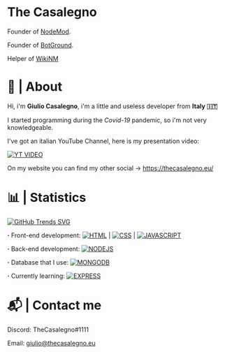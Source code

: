 # The Casalegno

Founder of [NodeMod](https://github.com/NodeMod).

Founder of [BotGround](https://github.com/BotGround).

Helper of [WikiNM](https://github.com/WikiNM)

# 👀 | About

Hi, i'm **Giulio Casalegno**, i'm a little and useless developer from **Italy 🇮🇹**

I started programming during the *Covid-19* pandemic, so i'm not very knowledgeable.

I've got an italian YouTube Channel, here is my presentation video:

[![YT VIDEO](https://img.youtube.com/vi/HRstmbvcQp4/0.jpg)](https://www.youtube.com/watch?v=HRstmbvcQp4)

On my website you can find my other social -> https://thecasalegno.eu/

# 📊 | Statistics

[![GitHub Trends SVG](https://api.githubtrends.io/user/svg/TheCasalegno/langs?time_range=one_year&include_private=True&compact=True&theme=bright_lights)](https://githubtrends.io)

**·** Front-end development: [![HTML](https://camo.githubusercontent.com/e305664dc3cd700bbc80c99d36cd7feafd872a1526e841ddf3809c6678a6939e/68747470733a2f2f696d672e736869656c64732e696f2f62616467652f2d48544d4c2d626c61636b3f266c6f676f3d68746d6c35)](https://camo.githubusercontent.com/e305664dc3cd700bbc80c99d36cd7feafd872a1526e841ddf3809c6678a6939e/68747470733a2f2f696d672e736869656c64732e696f2f62616467652f2d48544d4c2d626c61636b3f266c6f676f3d68746d6c35) | [![CSS](https://camo.githubusercontent.com/fd61d6ca4bc327aaaaa1754c6d68fc78af823fc7c6cacd793787b4e0f53aa066/68747470733a2f2f696d672e736869656c64732e696f2f62616467652f2d4353532d626c61636b3f266c6f676f3d63737333)](https://camo.githubusercontent.com/fd61d6ca4bc327aaaaa1754c6d68fc78af823fc7c6cacd793787b4e0f53aa066/68747470733a2f2f696d672e736869656c64732e696f2f62616467652f2d4353532d626c61636b3f266c6f676f3d63737333) | [![JAVASCRIPT](https://camo.githubusercontent.com/1c2c77ac59069dfcef9352aeab50dc2d8866ced09d738413dfd63967ab91bac5/68747470733a2f2f696d672e736869656c64732e696f2f62616467652f2d4a6176617363726970742d626c61636b3f266c6f676f3d6a617661736372697074)](https://camo.githubusercontent.com/1c2c77ac59069dfcef9352aeab50dc2d8866ced09d738413dfd63967ab91bac5/68747470733a2f2f696d672e736869656c64732e696f2f62616467652f2d4a6176617363726970742d626c61636b3f266c6f676f3d6a617661736372697074)

**·** Back-end development: [![NODEJS](https://camo.githubusercontent.com/5d2064bd5b165cd977c66a3429ae8d1564a3eee36c529294b5b94c4ecb3fdbe6/68747470733a2f2f696d672e736869656c64732e696f2f62616467652f2d4e6f64652e6a732d626c61636b3f266c6f676f3d6e6f64652e6a73)](https://camo.githubusercontent.com/5d2064bd5b165cd977c66a3429ae8d1564a3eee36c529294b5b94c4ecb3fdbe6/68747470733a2f2f696d672e736869656c64732e696f2f62616467652f2d4e6f64652e6a732d626c61636b3f266c6f676f3d6e6f64652e6a73)

**·** Database that I use: [![MONGODB](https://camo.githubusercontent.com/ae870cc624f2aba78718acf44d4c7b386431aa77f1962bf52292cca2b9556e66/68747470733a2f2f696d672e736869656c64732e696f2f62616467652f2d4d6f6e676f44422d626c61636b3f266c6f676f3d6d6f6e676f6462)](https://camo.githubusercontent.com/ae870cc624f2aba78718acf44d4c7b386431aa77f1962bf52292cca2b9556e66/68747470733a2f2f696d672e736869656c64732e696f2f62616467652f2d4d6f6e676f44422d626c61636b3f266c6f676f3d6d6f6e676f6462)

**·** Currently learning: [![EXPRESS](https://camo.githubusercontent.com/c9c1d8544ba29c25183ab46c3f58d393f9ac1157a572d51d2aa89355d2622be6/68747470733a2f2f696d672e736869656c64732e696f2f62616467652f2d457870726573732d626c61636b3f266c6f676f3d65787072657373)](https://camo.githubusercontent.com/c9c1d8544ba29c25183ab46c3f58d393f9ac1157a572d51d2aa89355d2622be6/68747470733a2f2f696d672e736869656c64732e696f2f62616467652f2d457870726573732d626c61636b3f266c6f676f3d65787072657373)

# 📬 | Contact me

Discord: TheCasalegno#1111

Email: [giulio@thecasalegno.eu](mailto:giulio@thecasalegno.eu)
